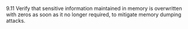 9.11 Verify that sensitive information maintained in memory is overwritten with zeros as soon as it no longer required, to mitigate memory dumping attacks.